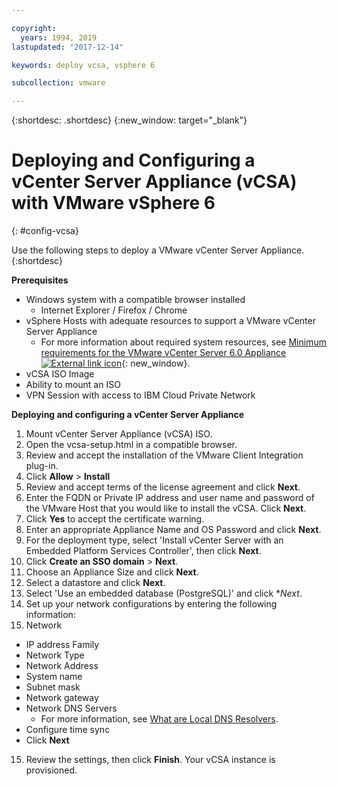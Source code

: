 ```yaml
---

copyright:
  years: 1994, 2019
lastupdated: "2017-12-14"

keywords: deploy vcsa, vsphere 6

subcollection: vmware

---
```


{:shortdesc: .shortdesc}
{:new_window: target="_blank"}

# Deploying and Configuring a vCenter Server Appliance (vCSA) with VMware vSphere 6
{: #config-vcsa}

Use the following steps to deploy a VMware vCenter Server Appliance.
{:shortdesc}

**Prerequisites**
* Windows system with a compatible browser installed
  * Internet Explorer / Firefox / Chrome
* vSphere Hosts with adequate resources to support a VMware vCenter Server Appliance
  * For more information about required system resources, see [Minimum requirements for the VMware vCenter Server 6.0 Appliance ![External link icon](../../icons/launch-glyph.svg "External link icon")](https://kb.vmware.com/s/article/2106572){: new_window}.
* vCSA ISO Image
* Ability to mount an ISO
* VPN Session with access to IBM Cloud Private Network

**Deploying and configuring a vCenter Server Appliance**

1. Mount vCenter Server Appliance (vCSA) ISO.
2. Open the vcsa-setup.html in a compatible browser.
3. Review and accept the installation of the VMware Client Integration plug-in.
4. Click **Allow** > **Install**
5. Review and accept terms of the license agreement and click **Next**.
6. Enter the FQDN or Private IP address and user name and password of the VMware Host that you would like to install the vCSA. Click **Next**.
7. Click **Yes** to accept the certificate warning.
8. Enter an appropriate Appliance Name and OS Password and click **Next**.
9. For the deployment type, select 'Install vCenter Server with an Embedded Platform Services Controller', then click **Next**.
10. Click **Create an SSO domain** > **Next**. 
11. Choose an Appliance Size and click **Next**.
12. Select a datastore and click **Next**.
13. Select 'Use an embedded database (PostgreSQL)' and click **Next*.
14. Set up your network configurations by entering the following information:
  1. Network
  * IP address Family
  * Network Type
  * Network Address
  * System name
  * Subnet mask
  * Network gateway
  * Network DNS Servers
      * For more information, see [What are Local DNS Resolvers](/docs/dns?topic=dns-dns-faq#what-are-the-local-dns-resolvers-).
  * Configure time sync
  * Click **Next**
15. Review the settings, then click **Finish**. Your vCSA instance is provisioned.


